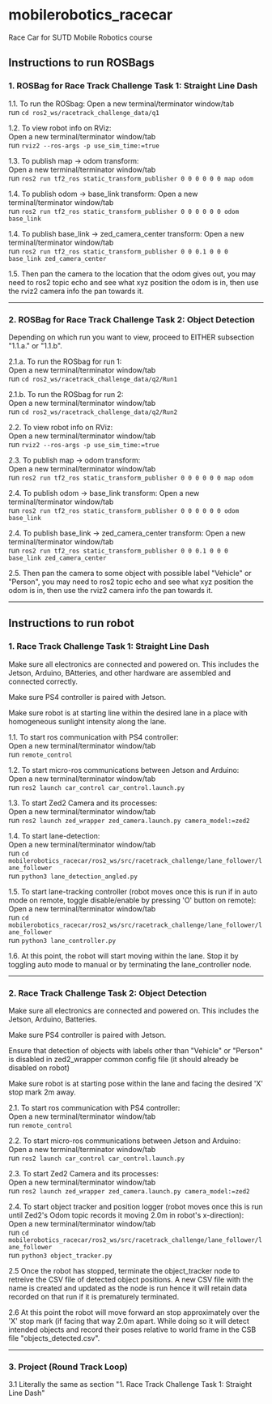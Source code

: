 # mobilerobotics_racecar
Race Car for SUTD Mobile Robotics course

## Instructions to run ROSBags

### 1. ROSBag for Race Track Challenge Task 1: Straight Line Dash

1.1. To run the ROSbag:
     Open a new terminal/terminator window/tab  
     run `cd ros2_ws/racetrack_challenge_data/q1`

1.2. To view robot info on RViz:  
     Open a new terminal/terminator window/tab  
     run `rviz2 --ros-args -p use_sim_time:=true`

1.3. To publish map -> odom transform:  
     Open a new terminal/terminator window/tab  
     run `ros2 run tf2_ros static_transform_publisher 0 0 0 0 0 0 map odom`

1.4. To publish odom -> base_link transform:
     Open a new terminal/terminator window/tab  
     run `ros2 run tf2_ros static_transform_publisher 0 0 0 0 0 0 odom base_link`

1.4. To publish base_link -> zed_camera_center transform:
     Open a new terminal/terminator window/tab  
     run `ros2 run tf2_ros static_transform_publisher 0 0 0.1 0 0 0 base_link zed_camera_center`

1.5. Then pan the camera to the location that the odom gives out, you may need to ros2 topic echo and see what xyz position the odom is in, then use the rviz2 camera info the pan towards it.


-----------------------------------------


### 2. ROSBag for Race Track Challenge Task 2: Object Detection

Depending on which run you want to view, proceed to EITHER subsection "1.1.a." or "1.1.b".

2.1.a. To run the ROSbag for run 1:  
       Open a new terminal/terminator window/tab  
       run `cd ros2_ws/racetrack_challenge_data/q2/Run1`

2.1.b. To run the ROSbag for run 2:  
       Open a new terminal/terminator window/tab  
       run `cd ros2_ws/racetrack_challenge_data/q2/Run2`

2.2. To view robot info on RViz:  
     Open a new terminal/terminator window/tab  
     run `rviz2 --ros-args -p use_sim_time:=true`

2.3. To publish map -> odom transform:  
     Open a new terminal/terminator window/tab  
     run `ros2 run tf2_ros static_transform_publisher 0 0 0 0 0 0 map odom`

2.4. To publish odom -> base_link transform:
     Open a new terminal/terminator window/tab  
     run `ros2 run tf2_ros static_transform_publisher 0 0 0 0 0 0 odom base_link`

2.4. To publish base_link -> zed_camera_center transform:
     Open a new terminal/terminator window/tab  
     run `ros2 run tf2_ros static_transform_publisher 0 0 0.1 0 0 0 base_link zed_camera_center`

2.5. Then pan the camera to some object with possible label "Vehicle" or "Person", you may need to ros2 topic echo and see what xyz position the odom is in, then use the rviz2 camera info the pan towards it.


-----------------------------------------


## Instructions to run robot
  
### 1. Race Track Challenge Task 1: Straight Line Dash

Make sure all electronics are connected and powered on. This includes the Jetson, Arduino, BAtteries, and other hardware are assembled and connected correctly.

Make sure PS4 controller is paired with Jetson.

Make sure robot is at starting line within the desired lane in a place with homogeneous sunlight intensity along the lane.

1.1. To start ros communication with PS4 controller:  
     Open a new terminal/terminator window/tab  
     run `remote_control`

1.2. To start micro-ros communications between Jetson and Arduino:  
     Open a new terminal/terminator window/tab  
     run `ros2 launch car_control car_control.launch.py`

1.3. To start Zed2 Camera and its processes:  
     Open a new terminal/terminator window/tab  
     run `ros2 launch zed_wrapper zed_camera.launch.py camera_model:=zed2`

1.4. To start lane-detection:  
     Open a new terminal/terminator window/tab  
     run `cd mobilerobotics_racecar/ros2_ws/src/racetrack_challenge/lane_follower/lane_follower`  
     run `python3 lane_detection_angled.py`

1.5. To start lane-tracking controller (robot moves once this is run if in auto mode on remote, toggle disable/enable by pressing 'O' button on remote):  
     Open a new terminal/terminator window/tab  
     run `cd mobilerobotics_racecar/ros2_ws/src/racetrack_challenge/lane_follower/lane_follower`  
     run `python3 lane_controller.py`

1.6. At this point, the robot will start moving within the lane. Stop it by toggling auto mode to manual or by terminating the lane_controller node.


-----------------------------------------


### 2. Race Track Challenge Task 2: Object Detection

Make sure all electronics are connected and powered on. This includes the Jetson, Arduino, Batteries.

Make sure PS4 controller is paired with Jetson.

Ensure that detection of objects with labels other than "Vehicle" or "Person" is disabled in zed2_wrapper common config file (it should already be disabled on robot)

Make sure robot is at starting pose within the lane and facing the desired 'X' stop mark 2m away.

2.1. To start ros communication with PS4 controller:  
     Open a new terminal/terminator window/tab  
     run `remote_control`

2.2. To start micro-ros communications between Jetson and Arduino:  
     Open a new terminal/terminator window/tab  
     run `ros2 launch car_control car_control.launch.py`

2.3. To start Zed2 Camera and its processes:  
     Open a new terminal/terminator window/tab  
     run `ros2 launch zed_wrapper zed_camera.launch.py camera_model:=zed2`

2.4. To start object tracker and position logger (robot moves once this is run until Zed2's Odom topic records it moving 2.0m in robot's x-direction):  
     Open a new terminal/terminator window/tab  
     run `cd mobilerobotics_racecar/ros2_ws/src/racetrack_challenge/lane_follower/lane_follower`  
     run `python3 object_tracker.py`

2.5 Once the robot has stopped, terminate the object_tracker node to retreive the CSV file of detected object positions. A new CSV file with the name is created and updated as the node is run hence it will retain data recorded on that run if it is prematurely terminated.

2.6 At this point the robot will move forward an stop approximately over the 'X' stop mark (if facing that way 2.0m apart. While doing so it will detect intended objects and record their poses relative to world frame in the CSB file "objects_detected.csv".


-----------------------------------------


### 3. Project (Round Track Loop)

3.1 Literally the same as section "1. Race Track Challenge Task 1: Straight Line Dash" 
